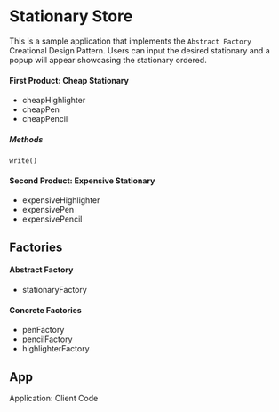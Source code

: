 # Stationary Store

This is a sample application that implements the `Abstract Factory` Creational Design Pattern. Users can input the desired stationary and a popup will appear showcasing the stationary ordered.

#### First Product: Cheap Stationary
- cheapHighlighter
- cheapPen
- cheapPencil

##### Methods
`write()`

#### Second Product: Expensive Stationary
- expensiveHighlighter
- expensivePen 
- expensivePencil

## Factories

#### Abstract Factory
- stationaryFactory

#### Concrete Factories
- penFactory
- pencilFactory
- highlighterFactory

## App
Application: Client Code




